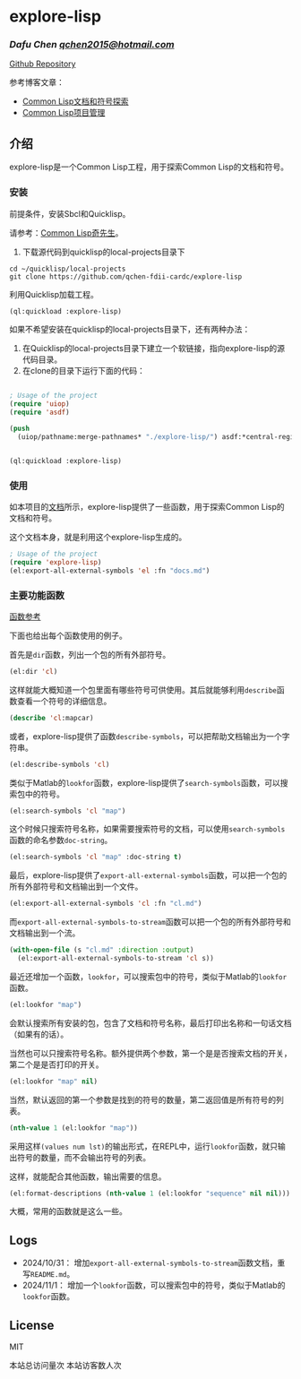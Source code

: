 <script async src="//busuanzi.ibruce.info/busuanzi/2.3/busuanzi.pure.mini.js"></script>
  <meta name="referrer" content="no-referrer-when-downgrade">

# explore-lisp
### _Dafu Chen <qchen2015@hotmail.com>_

[Github Repository](https://github.com/qchen-fdii-cardc/explore-lisp)

参考博客文章：

- [Common Lisp文档和符号探索](https://www.windtunnel.cn/posts/005-explore-lisp/)
- [Common Lisp项目管理](https://www.windtunnel.cn/posts/002-lazy-process/)

## 介绍

explore-lisp是一个Common Lisp工程，用于探索Common Lisp的文档和符号。

### 安装

前提条件，安装Sbcl和Quicklisp。

请参考：[Common Lisp奇先生](https://www.windtunnel.cn/categories/lisp/)。

1. 下载源代码到quicklisp的local-projects目录下
```shell
cd ~/quicklisp/local-projects
git clone https://github.com/qchen-fdii-cardc/explore-lisp
```

利用Quicklisp加载工程。

```lisp
(ql:quickload :explore-lisp)
```

如果不希望安装在quicklisp的local-projects目录下，还有两种办法：

1. 在Quicklisp的local-projects目录下建立一个软链接，指向explore-lisp的源代码目录。
2. 在clone的目录下运行下面的代码：

```lisp

; Usage of the project
(require 'uiop)
(require 'asdf)

(push
  (uiop/pathname:merge-pathnames* "./explore-lisp/") asdf:*central-registry*)


(ql:quickload :explore-lisp)
```

### 使用

如本项目的[文档](docs.md)所示，explore-lisp提供了一些函数，用于探索Common Lisp的文档和符号。

这个文档本身，就是利用这个explore-lisp生成的。

```lisp
; Usage of the project
(require 'explore-lisp)
(el:export-all-external-symbols 'el :fn "docs.md") 
```

### 主要功能函数

[函数参考](docs.md)

下面也给出每个函数使用的例子。

首先是`dir`函数，列出一个包的所有外部符号。

```lisp
(el:dir 'cl)
```

这样就能大概知道一个包里面有哪些符号可供使用。其后就能够利用`describe`函数查看一个符号的详细信息。

```lisp
(describe 'cl:mapcar)
```

或者，explore-lisp提供了函数`describe-symbols`，可以把帮助文档输出为一个字符串。
  
```lisp
(el:describe-symbols 'cl)
```

类似于Matlab的`lookfor`函数，explore-lisp提供了`search-symbols`函数，可以搜索包中的符号。

```lisp
(el:search-symbols 'cl "map")
```

这个时候只搜索符号名称，如果需要搜索符号的文档，可以使用`search-symbols`函数的命名参数`doc-string`。

```lisp
(el:search-symbols 'cl "map" :doc-string t)
```

最后，explore-lisp提供了`export-all-external-symbols`函数，可以把一个包的所有外部符号和文档输出到一个文件。

```lisp
(el:export-all-external-symbols 'cl :fn "cl.md")
```

而`export-all-external-symbols-to-stream`函数可以把一个包的所有外部符号和文档输出到一个流。

```lisp
(with-open-file (s "cl.md" :direction :output)
  (el:export-all-external-symbols-to-stream 'cl s))
```
最近还增加一个函数，`lookfor`，可以搜索包中的符号，类似于Matlab的`lookfor`函数。

```lisp
(el:lookfor "map")
```

会默认搜索所有安装的包，包含了文档和符号名称，最后打印出名称和一句话文档（如果有的话）。

当然也可以只搜索符号名称。额外提供两个参数，第一个是是否搜索文档的开关，第二个是是否打印的开关。

```lisp
(el:lookfor "map" nil)
```

当然，默认返回的第一个参数是找到的符号的数量，第二返回值是所有符号的列表。

```lisp
(nth-value 1 (el:lookfor "map"))
```

采用这样`(values num lst)`的输出形式，在REPL中，运行`lookfor`函数，就只输出符号的数量，而不会输出符号的列表。

这样，就能配合其他函数，输出需要的信息。

```lisp
(el:format-descriptions (nth-value 1 (el:lookfor "sequence" nil nil)))
```

大概，常用的函数就是这么一些。

## Logs

- 2024/10/31： 增加`export-all-external-symbols-to-stream`函数文档，重写`README.md`。
- 2024/11/1： 增加一个`lookfor`函数，可以搜索包中的符号，类似于Matlab的`lookfor`函数。
## License

MIT


<div class="busuanzi-footer">
  <span id="busuanzi_container_site_pv">
    本站总访问量<span id="busuanzi_value_site_pv"></span>次
  </span>
  <span id="busuanzi_container_site_uv">
    本站访客数<span id="busuanzi_value_site_uv"></span>人次
  </span>
</div>
